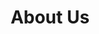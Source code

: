 ---
title: "About Us"
heading : "WE ARE TRAVIS HIGH SCHOOL HABITAT FOR HUMANITY"
description : "Located at Richmond, TX, we are the Habitat For Humanity club as Travis High School. We do a variety of activities all towards the well-being of other people"
---